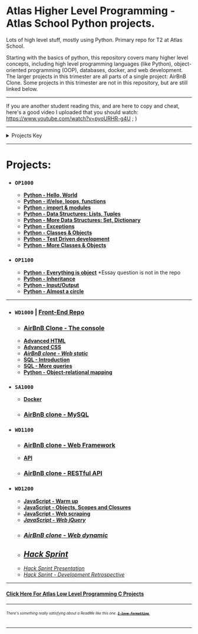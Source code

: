 # Atlas Higher Level Programming - Atlas School Python projects.
Lots of high level stuff, mostly using Python. Primary repo for T2 at Atlas School.

Starting with the basics of python, this repository covers many higher level
concepts, including high level programming languages (like Python),
object-oriented programming (OOP), databases, docker, and web development. The
larger projects in this trimester are all parts of a single project: AirBnB
Clone. Some projects in this trimester are not in this repository, but are still
linked below.

---
If you are another student reading this, and are here to copy and cheat, here's
a good video I uploaded that you should watch: https://www.youtube.com/watch?v=pyoURHR-g4U ; )

---
<details>
<summary>Projects Key</summary>

- ### `Course Name`
  - **[Completed project (with link to its directory or repo on GitHub)]()**
  - ***[In Progress Project (with link to its directory or repo on GitHub)]()***
  - *[Future Project (unstarted; empty link)]()*
  - ### **[Major Project (i.e. group project or hack sprint; with link to its repo, or empty link if unstarted)]()**
  - ***[Single Project Split into Multiple Directories for Organization) (in progress; link to first part)]()***
    - **[Project part 1 (completed)]()**
    - ***[Project part 2 (in progress)]()***
    - *[Project part 3 (unstarted)]()*

Projects are in chronological order, and are separated by courses, but not by sprints.
</details>

---
# Projects:
- ### `OP1000`
  - **[Python - Hello, World](python-hello_world)**
  - **[Python - if/else, loops, functions](python-if_else_loops_functions)**
  - **[Python - import & modules](python-import_modules)**
  - **[Python - Data Structures: Lists, Tuples](python-data_structures)**
  - **[Python - More Data Structures: Set, Dictionary](python-more_data_structures)**
  - **[Python - Exceptions](python-exceptions)**
  - **[Python - Classes & Objects](python-classes)**
  - **[Python - Test Driven development](python-test_driven_development)**
  - **[Python - More Classes & Objects](python-more_classes)**
- ### `OP1100`
  - **[Python - Everything is object]()** *Essay question is not in the repo
  - **[Python - Inheritance](python-inheritance)**
  - **[Python - Input/Output](python-input_output)**
  - **[Python - Almost a circle](python-almost_a_circle)**
---
- ### `WD1000` | [Front-End Repo](https://github.com/Zytronium/atlas-web_front_end)
  - ### **[AirBnB Clone - The console](https://github.com/Zytronium/atlas-AirBnB_clone)**
  - **[Advanced HTML](https://github.com/Zytronium/atlas-web_front_end/tree/master/html_advanced)**
  - **[Advanced CSS](https://github.com/Zytronium/atlas-web_front_end/tree/master/css_advanced)**
  - ***[AirBnB clone - Web static]()***
  - **[SQL - Introduction](SQL_introduction)**
  - **[SQL - More queries](SQL_more_queries)**
  - **[Python - Object-relational mapping](python-object_relational_mapping)**
- ### `SA1000`
  - **[Docker](https://github.com/Zytronium/atlas-softy-pinko-docker)**
  - ### **[AirBnB clone - MySQL](https://github.com/internashionalist/atlas-AirBnB_clone_v2/tree/6e565fd902f69565574f5df2e89002e4e3181bcb)**
- ### `WD1100`
  - ### **[AirBnB clone - Web Framework](https://github.com/Zytronium/atlas-AirBnB_clone_v2/tree/main/web_flask)**
  - **[API](https://github.com/Zytronium/atlas-back-end/tree/master/api)**
  - ### **[AirBnB clone - RESTful API](https://github.com/MBall0u/atlas-AirBnB_clone_v3)**
- ### `WD1200`
  - **[JavaScript - Warm up](javascript-warm_up)**
  - **[JavaScript - Objects, Scopes and Closures](javascript_objects_scopes_closures)**
  - **[JavaScript - Web scraping](javascript-web_scraping)**
  - ***[JavaScript - Web jQuery](javascript-web_jquery)***
  - ### *[AirBnB clone - Web dynamic]()*
  - ## *[Hack Sprint]()*
  - *[Hack Sprint Presentation]()*
  - *[Hack Sprint - Development Retrospective]()*

---
#### [Click Here For Atlas Low Level Programming C Projects](https://github.com/Zytronium/atlas-low_level_programming/tree/main?tab=readme-ov-file#atlas-low-level-programming---atlas-school-c-projects)

---
###### <sup><sub>There's something really satisfying about a ReadMe like this one. [**_~~`I love formatting`~~_**.](https://github.com/lifeparticle/Markdown-Cheatsheet?tab=readme-ov-file#introduction)</sub></sup>
- - -
